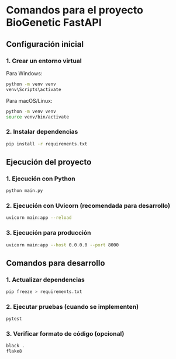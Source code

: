 # Comandos para el proyecto BioGenetic FastAPI

## Configuración inicial

### 1. Crear un entorno virtual

Para Windows:
```bash
python -m venv venv
venv\Scripts\activate
```

Para macOS/Linux:
```bash
python -m venv venv
source venv/bin/activate
```

### 2. Instalar dependencias

```bash
pip install -r requirements.txt
```

## Ejecución del proyecto

### 1. Ejecución con Python

```bash
python main.py
```

### 2. Ejecución con Uvicorn (recomendada para desarrollo)

```bash
uvicorn main:app --reload
```

### 3. Ejecución para producción

```bash
uvicorn main:app --host 0.0.0.0 --port 8000
```

## Comandos para desarrollo

### 1. Actualizar dependencias

```bash
pip freeze > requirements.txt
```

### 2. Ejecutar pruebas (cuando se implementen)

```bash
pytest
```

### 3. Verificar formato de código (opcional)

```bash
black .
flake8
``` 